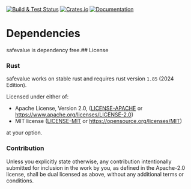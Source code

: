[![Build & Test Status](https://github.com/Fice/safevalue/actions/workflows/rust.yml/badge.svg)](https://github.com/Fice/safevalue/actions/)
[![Crates.io](https://img.shields.io/crates/v/safevalue.svg)](https://crates.io/crates/safevalue)
[![Documentation](https://docs.rs/safevalue/badge.svg)](https://docs.rs/safevalue)


# Dependencies

safevalue is dependency free.## License
### Rust

safevalue works on stable rust and requires rust version `1.85` (2024 Edition).


Licensed under either of:

 * Apache License, Version 2.0, ([LICENSE-APACHE](LICENSE-APACHE) or https://www.apache.org/licenses/LICENSE-2.0)
 * MIT license ([LICENSE-MIT](LICENSE-MIT) or https://opensource.org/licenses/MIT)

at your option.

### Contribution

Unless you explicitly state otherwise, any contribution intentionally submitted
for inclusion in the work by you, as defined in the Apache-2.0 license, shall be dual licensed as above, without any
additional terms or conditions.
